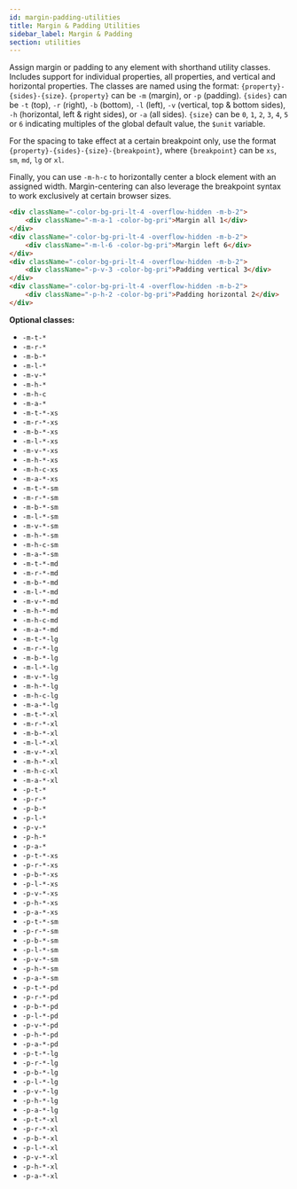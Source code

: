 ```yaml
---
id: margin-padding-utilities
title: Margin & Padding Utilities
sidebar_label: Margin & Padding
section: utilities
---
```


Assign margin or padding to any element with shorthand utility classes. Includes support for individual properties, all properties, and vertical and horizontal properties. The classes are named using the format: `{property}-{sides}-{size}`. `{property}` can be `-m` (margin), or `-p` (padding). `{sides}` can be `-t` (top), `-r` (right), `-b` (bottom), `-l` (left), `-v` (vertical, top & bottom sides), `-h` (horizontal, left & right sides), or `-a` (all sides). `{size}` can be `0`, `1`, `2`, `3`, `4`, `5` or `6` indicating multiples of the global default value, the `$unit` variable.

For the spacing to take effect at a certain breakpoint only, use the format `{property}-{sides}-{size}-{breakpoint}`, where `{breakpoint}` can be `xs`, `sm`, `md`, `lg` or `xl`.

Finally, you can use `-m-h-c` to horizontally center a block element with an assigned width. Margin-centering can also leverage the breakpoint syntax to work exclusively at certain browser sizes.

```html
<div className="-color-bg-pri-lt-4 -overflow-hidden -m-b-2">
    <div className="-m-a-1 -color-bg-pri">Margin all 1</div>
</div>
<div className="-color-bg-pri-lt-4 -overflow-hidden -m-b-2">
    <div className="-m-l-6 -color-bg-pri">Margin left 6</div>
</div>
<div className="-color-bg-pri-lt-4 -overflow-hidden -m-b-2">
    <div className="-p-v-3 -color-bg-pri">Padding vertical 3</div>
</div>
<div className="-color-bg-pri-lt-4 -overflow-hidden -m-b-2">
    <div className="-p-h-2 -color-bg-pri">Padding horizontal 2</div>
</div>
```

**Optional classes:**

-   `-m-t-*`
-   `-m-r-*`
-   `-m-b-*`
-   `-m-l-*`
-   `-m-v-*`
-   `-m-h-*`
-   `-m-h-c`
-   `-m-a-*`
-   `-m-t-*-xs`
-   `-m-r-*-xs`
-   `-m-b-*-xs`
-   `-m-l-*-xs`
-   `-m-v-*-xs`
-   `-m-h-*-xs`
-   `-m-h-c-xs`
-   `-m-a-*-xs`
-   `-m-t-*-sm`
-   `-m-r-*-sm`
-   `-m-b-*-sm`
-   `-m-l-*-sm`
-   `-m-v-*-sm`
-   `-m-h-*-sm`
-   `-m-h-c-sm`
-   `-m-a-*-sm`
-   `-m-t-*-md`
-   `-m-r-*-md`
-   `-m-b-*-md`
-   `-m-l-*-md`
-   `-m-v-*-md`
-   `-m-h-*-md`
-   `-m-h-c-md`
-   `-m-a-*-md`
-   `-m-t-*-lg`
-   `-m-r-*-lg`
-   `-m-b-*-lg`
-   `-m-l-*-lg`
-   `-m-v-*-lg`
-   `-m-h-*-lg`
-   `-m-h-c-lg`
-   `-m-a-*-lg`
-   `-m-t-*-xl`
-   `-m-r-*-xl`
-   `-m-b-*-xl`
-   `-m-l-*-xl`
-   `-m-v-*-xl`
-   `-m-h-*-xl`
-   `-m-h-c-xl`
-   `-m-a-*-xl`
-   `-p-t-*`
-   `-p-r-*`
-   `-p-b-*`
-   `-p-l-*`
-   `-p-v-*`
-   `-p-h-*`
-   `-p-a-*`
-   `-p-t-*-xs`
-   `-p-r-*-xs`
-   `-p-b-*-xs`
-   `-p-l-*-xs`
-   `-p-v-*-xs`
-   `-p-h-*-xs`
-   `-p-a-*-xs`
-   `-p-t-*-sm`
-   `-p-r-*-sm`
-   `-p-b-*-sm`
-   `-p-l-*-sm`
-   `-p-v-*-sm`
-   `-p-h-*-sm`
-   `-p-a-*-sm`
-   `-p-t-*-pd`
-   `-p-r-*-pd`
-   `-p-b-*-pd`
-   `-p-l-*-pd`
-   `-p-v-*-pd`
-   `-p-h-*-pd`
-   `-p-a-*-pd`
-   `-p-t-*-lg`
-   `-p-r-*-lg`
-   `-p-b-*-lg`
-   `-p-l-*-lg`
-   `-p-v-*-lg`
-   `-p-h-*-lg`
-   `-p-a-*-lg`
-   `-p-t-*-xl`
-   `-p-r-*-xl`
-   `-p-b-*-xl`
-   `-p-l-*-xl`
-   `-p-v-*-xl`
-   `-p-h-*-xl`
-   `-p-a-*-xl`

